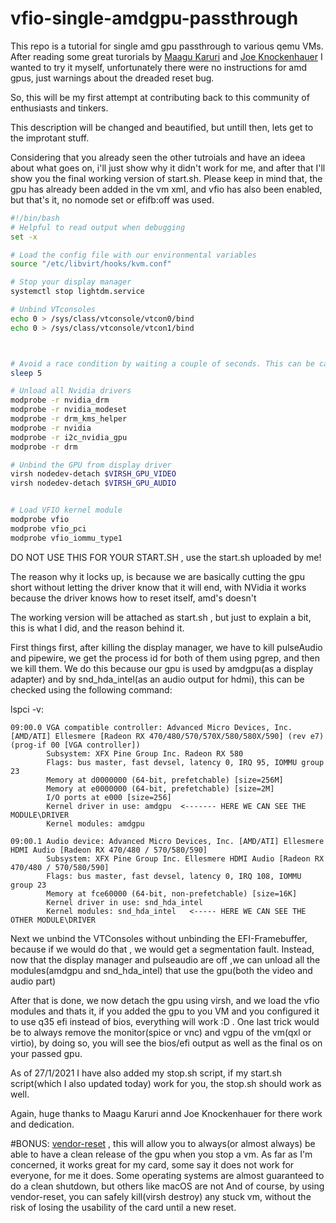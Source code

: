 # vfio-single-amdgpu-passthrough
This repo is a tutorial for single amd gpu passthrough to various qemu VMs.
After reading some great turorials by [Maagu Karuri](https://gitlab.com/Karuri/vfio) and [Joe Knockenhauer](https://github.com/joeknock90/Single-GPU-Passthrough) I wanted to try it myself, unfortunately there were no instructions for amd gpus, just warnings about the dreaded reset bug.

So, this will be my first attempt at contributing back to this community of enthusiasts and tinkers.

This description will be changed and beautified, but untill then, lets get to the improtant stuff.

Considering that you already seen the other tutroials and have an ideea about what goes on, i'll just show why it didn't work for me, and after that I'll show you the final working version of start.sh. Please keep in mind that, the gpu has already been added in the vm xml, and vfio has also been enabled, but that's it, no nomode
set or efifb:off was used.

```sh
#!/bin/bash
# Helpful to read output when debugging
set -x

# Load the config file with our environmental variables
source "/etc/libvirt/hooks/kvm.conf"

# Stop your display manager
systemctl stop lightdm.service

# Unbind VTconsoles
echo 0 > /sys/class/vtconsole/vtcon0/bind
echo 0 > /sys/class/vtconsole/vtcon1/bind



# Avoid a race condition by waiting a couple of seconds. This can be calibrated to be shorter or longer if required for your system
sleep 5

# Unload all Nvidia drivers
modprobe -r nvidia_drm
modprobe -r nvidia_modeset
modprobe -r drm_kms_helper
modprobe -r nvidia
modprobe -r i2c_nvidia_gpu
modprobe -r drm

# Unbind the GPU from display driver
virsh nodedev-detach $VIRSH_GPU_VIDEO
virsh nodedev-detach $VIRSH_GPU_AUDIO


# Load VFIO kernel module
modprobe vfio
modprobe vfio_pci
modprobe vfio_iommu_type1
```
DO NOT USE THIS FOR YOUR START.SH , use the start.sh uploaded by me!

The reason why it locks up, is because we are basically cutting the gpu short without letting the driver know that it will end, with NVidia it works because the driver knows how to reset itself, amd's doesn't

The working version will be attached as start.sh , but just to explain a bit, this is what I did, and the reason behind it.

First things first, after killing the display manager, we have to kill pulseAudio and pipewire, we get the process id for both of them using pgrep, and then we kill them.
We do this because our gpu is used by amdgpu(as a display adapter) and by snd_hda_intel(as an audio output for hdmi), this can be checked using the following command:

lspci -v:
```
09:00.0 VGA compatible controller: Advanced Micro Devices, Inc. [AMD/ATI] Ellesmere [Radeon RX 470/480/570/570X/580/580X/590] (rev e7) (prog-if 00 [VGA controller])
        Subsystem: XFX Pine Group Inc. Radeon RX 580
        Flags: bus master, fast devsel, latency 0, IRQ 95, IOMMU group 23
        Memory at d0000000 (64-bit, prefetchable) [size=256M]
        Memory at e0000000 (64-bit, prefetchable) [size=2M]
        I/O ports at e000 [size=256]
        Kernel driver in use: amdgpu  <------- HERE WE CAN SEE THE MODULE\DRIVER
        Kernel modules: amdgpu  

09:00.1 Audio device: Advanced Micro Devices, Inc. [AMD/ATI] Ellesmere HDMI Audio [Radeon RX 470/480 / 570/580/590]
        Subsystem: XFX Pine Group Inc. Ellesmere HDMI Audio [Radeon RX 470/480 / 570/580/590]
        Flags: bus master, fast devsel, latency 0, IRQ 108, IOMMU group 23
        Memory at fce60000 (64-bit, non-prefetchable) [size=16K]
        Kernel driver in use: snd_hda_intel
        Kernel modules: snd_hda_intel   <----- HERE WE CAN SEE THE OTHER MODULE\DRIVER

```

Next we unbind the VTConsoles without unbinding the EFI-Framebuffer, because if we would do that , we would get a segmentation fault.
Instead, now that the display manager and pulseaudio are off ,we can unload all the modules(amdgpu and snd_hda_intel) that use the gpu(both the video and audio part)

After that is done, we now detach the gpu using virsh, and we load the vfio modules and thats it, if you added the gpu to you VM and you configured it to use q35 efi instead of bios, everything will work :D .
One last trick would be to always remove the monitor(spice or vnc) and vgpu of the vm(qxl or virtio), by doing so, you will see the bios/efi output as well as the final os on your passed gpu.

As of 27/1/2021 I have also added my stop.sh script, if my start.sh script(which I also updated today) work for you, the stop.sh should work as well.

Again, huge thanks to Maagu Karuri annd Joe Knockenhauer for there work and dedication.

#BONUS: [vendor-reset](https://github.com/gnif/vendor-reset) , this will allow you to always(or almost always) be able to have a clean release of the gpu when you stop a vm.
As far as I'm concerned, it works great for my card, some say it does not work for everyone, for me it does.
Some operating systems are almost guaranteed to do a clean shutdown, but others like macOS are not
And of course, by using vendor-reset, you can safely kill(virsh destroy) any stuck vm, without the risk of losing the usability of the card until a new reset. 
